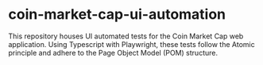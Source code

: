 # coin-market-cap-ui-automation
This repository houses UI automated tests for the Coin Market Cap web application. Using Typescript with Playwright, these tests follow the Atomic principle and adhere to the Page Object Model (POM) structure.
